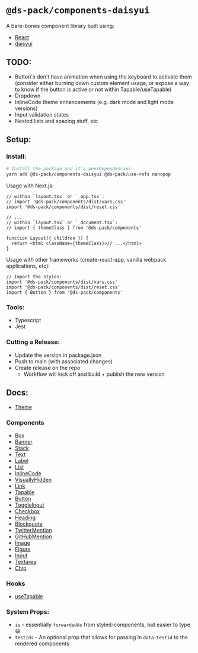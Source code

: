 # `@ds-pack/components-daisyui`

A bare-bones component library built using:

- [React](https://reactjs.org/)
- [daisyui](https://daisyui.com/)

## TODO:

- Button's don't have animation when using the keyboard to activate them
  (consider either burning down custom element usage, or expose a way to know if
  the button is active or not within Tapable/useTapable)
- Dropdown
- InlineCode theme enhancements (e.g. dark mode and light mode versions)
- Input validation states
- Nested lists and spacing stuff, etc

## Setup:

### Install:

```sh
# Install the package and it's peerDependencies
yarn add @ds-pack/components-daisyui @ds-pack/use-refs nanopop
```

Usage with Next.js:

```tsx
// within `layout.tsx` or `_app.tsx`:
// import '@ds-pack/components/dist/vars.css'
import '@ds-pack/components/dist/reset.css'

// ...
// within `layout.tsx` or `_document.tsx`:
// import { themeClass } from '@ds-pack/components'

function Layout({ children }) {
  return <html className={themeClass}>// ...</html>
}
```

Usage with other frameworks (create-react-app, vanilla webpack applications,
etc):

```tsx
// Import the styles:
import '@ds-pack/components/dist/vars.css'
import '@ds-pack/components/dist/reset.css'
import { Button } from '@ds-pack/components'
```

### Tools:

- Typescript
- Jest

### Cutting a Release:

- Update the version in package.json
- Push to main (with associated changes)
- Create release on the repo
  - Workflow will kick off and build + publish the new version

## Docs:

- [Theme](./src/theme.md)

### Components

- [Box](./src/Box/readme.md)
- [Banner](./src/Banner/readme.md)
- [Stack](./src/Stack/readme.md)
- [Text](./src/Text/readme.md)
- [Label](./src/Label/readme.md)
- [List](./src/List/readme.md)
- [InlineCode](./src/InlineCode/readme.md)
- [VisuallyHidden](./src/VisuallyHidden/readme.md)
- [Link](./src/Link/readme.md)
- [Tapable](./src/Tapable/readme.md)
- [Button](./src/Button/readme.md)
- [ToggleInput](./src/ToggleInput/readme.md)
- [Checkbox](./src/Checkbox/readme.md)
- [Heading](./src/Heading/readme.md)
- [Blockquote](./src/Blockquote/readme.md)
- [TwitterMention](./src/TwitterMention/readme.md)
- [GitHubMention](./src/GitHubMention/readme.md)
- [Image](./src/Image/readme.md)
- [Figure](./src/Figure/readme.md)
- [Input](./src/Input/readme.md)
- [Textarea](./src/Textarea/readme.md)
- [Chip](./src/Chip/readme.md)

### Hooks

- [useTapable](./src/useTapable.md)

### System Props:

- `is` - essentially `forwardedAs` from styled-components, but easier to type 😄
- `testIds` - An optional prop that allows for passing in `data-testid` to the
  rendered components

